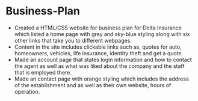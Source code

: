 ﻿# Business-Plan
*	Created a HTML/CSS website for business plan for Delta Insurance which listed a home page with grey and sky-blue styling along with six other links that take you to different webpages.
* Content in the site includes clickable links such as, quotes for auto, homeowners, vehicles, life insurance, identity theft and get a quote.
*	Made an account page that states login information and how to contact the agent as well as what was liked about the company and the staff that is employed there.
*  Made an contact page with orange styling which includes the address of the establishment and as well as their own website, hours of operation.


